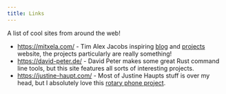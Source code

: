 ```yaml
---
title: Links
---
```


<p>A list of cool sites from around the web!</p>

<ul>
  <li>
    <a href="https://mitxela.com/">https://mitxela.com/</a> - Tim Alex Jacobs inspiring
    <a href="https://mitxela.com/rants">blog</a> and
    <a href="https://mitxela.com/projects">projects</a> website, the projects particularly are really something!
  </li>
  <li>
    <a href="https://david-peter.de/">https://david-peter.de/</a> - David Peter makes some great
    Rust command line tools, but this site features all sorts of interesting projects.
  </li>
  <li>
    <a href="https://justine-haupt.com/">https://justine-haupt.com/</a> - Most of Justine Haupts stuff
    is over my head, but I absolutely love this <a href="https://justine-haupt.com/rotarycellphone/index.html">rotary phone project</a>.
  </li>
</ul>
